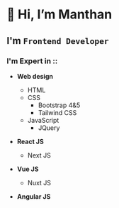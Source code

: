# 👋 Hi, I’m Manthan

## I'm `Frontend Developer`
### I'm Expert in ::

- **Web design**
  - HTML
  - CSS
    - Bootstrap 4&5
    - Tailwind CSS
  - JavaScript
    - JQuery

- **React JS**
  - Next JS

- **Vue JS**
  - Nuxt JS

- **Angular JS**
